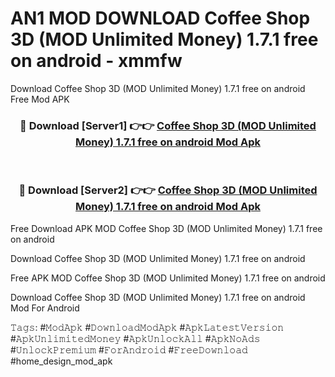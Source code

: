 # AN1 MOD DOWNLOAD Coffee Shop 3D (MOD Unlimited Money) 1.7.1 free on android - xmmfw
Download Coffee Shop 3D (MOD Unlimited Money) 1.7.1 free on android Free Mod APK

<div align="center">
<h3>🔴 Download [Server1] 👉👉 <a href="https://apk-comot.site?title=Coffee_Shop_3D_(MOD_Unlimited_Money)_1.7.1_free_on_android">Coffee Shop 3D (MOD Unlimited Money) 1.7.1 free on android Mod Apk</a></h3><br>

<h3>🔴 Download [Server2] 👉👉 <a href="https://apk-comot.site?title=Coffee_Shop_3D_(MOD_Unlimited_Money)_1.7.1_free_on_android">Coffee Shop 3D (MOD Unlimited Money) 1.7.1 free on android Mod Apk</a></h3>
</div>


Free Download APK MOD Coffee Shop 3D (MOD Unlimited Money) 1.7.1 free on android

Download Coffee Shop 3D (MOD Unlimited Money) 1.7.1 free on android 

Free APK MOD Coffee Shop 3D (MOD Unlimited Money) 1.7.1 free on android 

Download Coffee Shop 3D (MOD Unlimited Money) 1.7.1 free on android Mod For Android

𝚃𝚊𝚐𝚜: #𝙼𝚘𝚍𝙰𝚙𝚔 #𝙳𝚘𝚠𝚗𝚕𝚘𝚊𝚍𝙼𝚘𝚍𝙰𝚙𝚔 #𝙰𝚙𝚔𝙻𝚊𝚝𝚎𝚜𝚝𝚅𝚎𝚛𝚜𝚒𝚘𝚗 #𝙰𝚙𝚔𝚄𝚗𝚕𝚒𝚖𝚒𝚝𝚎𝚍𝙼𝚘𝚗𝚎𝚢 #𝙰𝚙𝚔𝚄𝚗𝚕𝚘𝚌𝚔𝙰𝚕𝚕 #𝙰𝚙𝚔𝙽𝚘𝙰𝚍𝚜 #𝚄𝚗𝚕𝚘𝚌𝚔𝙿𝚛𝚎𝚖𝚒𝚞𝚖 #𝙵𝚘𝚛𝙰𝚗𝚍𝚛𝚘𝚒𝚍 #𝙵𝚛𝚎𝚎𝙳𝚘𝚠𝚗𝚕𝚘𝚊𝚍 #home_design_mod_apk